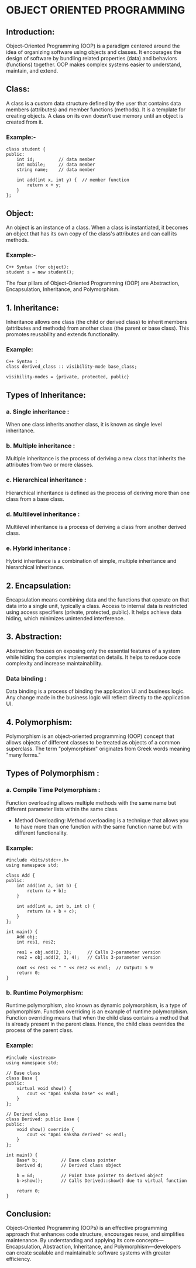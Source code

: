#                                                   OBJECT ORIENTED PROGRAMMING


## Introduction:
Object-Oriented Programming (OOP) is a paradigm centered around the idea of organizing software using objects and classes. It encourages the design of software by bundling related properties (data) and behaviors (functions) together. OOP makes complex systems easier to understand, maintain, and extend.

## Class:
A class is a custom data structure defined by the user that contains data members (attributes) and member functions (methods). It is a template for creating objects. A class on its own doesn’t use memory until an object is created from it.

### Example:-
```
class student {
public:
    int id;         // data member
    int mobile;     // data member
    string name;    // data member

    int add(int x, int y) {  // member function
        return x + y;
    }
};
```

## Object:
An object is an instance of a class. When a class is instantiated, it becomes an object that has its own copy of the class's attributes and can call its methods.

### Example:-
```
C++ Syntax (for object):
student s = new student();
```

The four pillars of Object-Oriented Programming (OOP) are Abstraction, Encapsulation, Inheritance, and Polymorphism.

## 1. Inheritance:
Inheritance allows one class (the child or derived class) to inherit members (attributes and methods) from another class (the parent or base class). This promotes reusability and extends functionality.

### Example:
```
C++ Syntax :
class derived_class :: visibility-mode base_class;

visibility-modes = {private, protected, public}
```

## Types of Inheritance:

### a. Single inheritance : 
When one class inherits another class, it is known as single level inheritance.

### b. Multiple inheritance :
 Multiple inheritance is the process of deriving a new class that inherits the attributes from two or more classes.

### c. Hierarchical inheritance : 
Hierarchical inheritance is defined as the process of deriving more than one class from a base class.

### d. Multilevel inheritance : 
Multilevel inheritance is a process of deriving a class from another derived class.

### e. Hybrid inheritance :
Hybrid inheritance is a combination of simple, multiple inheritance and hierarchical inheritance.

## 2. Encapsulation:
Encapsulation means combining data and the functions that operate on that data into a single unit, typically a class. Access to internal data is restricted using access specifiers (private, protected, public). It helps achieve data hiding, which minimizes unintended interference.

## 3. Abstraction:
Abstraction focuses on exposing only the essential features of a system while hiding the complex implementation details. It helps to reduce code complexity and increase maintainability.

### Data binding : 
Data binding is a process of binding the application UI and business logic. Any change made in the business logic will reflect directly to the application UI.

## 4. Polymorphism:
Polymorphism is an object-oriented programming (OOP) concept that allows objects of different classes to be treated as objects of a common superclass. The term "polymorphism" originates from Greek words meaning "many forms." 

## Types of Polymorphism :

### a. Compile Time Polymorphism :
Function overloading allows multiple methods with the same name but different parameter lists within the same class.

* Method Overloading: 
Method overloading is a technique that allows you to have more than one function with the same function name but with different functionality. 

### Example:
```
#include <bits/stdc++.h>
using namespace std;

class Add {
public:
    int add(int a, int b) {
        return (a + b);
    }

    int add(int a, int b, int c) {
        return (a + b + c);
    }
};

int main() {
    Add obj;
    int res1, res2;

    res1 = obj.add(2, 3);      // Calls 2-parameter version
    res2 = obj.add(2, 3, 4);   // Calls 3-parameter version

    cout << res1 << " " << res2 << endl;  // Output: 5 9
    return 0;
}

```

### b. Runtime Polymorphism:
Runtime polymorphism, also known as dynamic polymorphism, is a type of polymorphism. Function overriding is an example of runtime polymorphism. Function overriding means that when the child class contains a method that is already present in the parent class. Hence, the child class overrides the process of the parent class.

### Example:
```
#include <iostream>
using namespace std;

// Base class
class Base {
public:
    virtual void show() {
        cout << "Apni Kaksha base" << endl;
    }
};

// Derived class
class Derived: public Base {
public:
    void show() override {
        cout << "Apni Kaksha derived" << endl;
    }
};

int main() {
    Base* b;         // Base class pointer
    Derived d;       // Derived class object

    b = &d;          // Point base pointer to derived object
    b->show();       // Calls Derived::show() due to virtual function

    return 0;
}
```

## Conclusion:
Object-Oriented Programming (OOPs) is an effective programming approach that enhances code structure, encourages reuse, and simplifies maintenance. By understanding and applying its core concepts—Encapsulation, Abstraction, Inheritance, and Polymorphism—developers can create scalable and maintainable software systems with greater efficiency.


